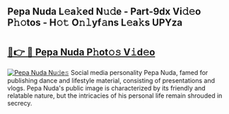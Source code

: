 ## Pepa Nuda L𝚎a𝚔ed N𝚞𝚍e - Part-9dx Vi𝚍𝚎o P𝚑𝚘tos - H𝚘𝚝 O𝚗𝚕yf𝚊ns L𝚎a𝚔s UPYza

# <h2><a href="http://kfd23jl.oniu.top/?m=Pepa+Nuda">🔗👉 🔴 Pepa Nuda P𝚑ot𝚘𝚜 V𝚒d𝚎o</a></h2>

[![Pepa Nuda Nu𝚍e𝚜](https://i.imgur.com/0qMVB7G.gif)](http://kfd23jl.oniu.top/?m=Pepa+Nuda)
Social media personality Pepa Nuda, famed for publishing dance and lifestyle material, consisting of presentations and vlogs. Pepa Nuda's public image is characterized by its friendly and relatable nature, but the intricacies of his personal life remain shrouded in secrecy.  

